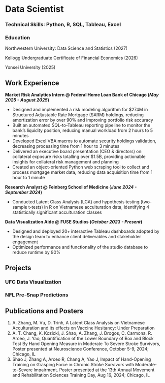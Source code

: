 # Data Scientist

### Technical Skills: Python, R, SQL, Tableau, Excel

### Education

Northwestern University: Data Science and Statistics (2027)

Kellogg Undergraduate Certificate of Financial Economics (2026)

Yonsei University (2025)

## Work Experience
**Market Risk Analytics Intern @ Federal Home Loan Bank of Chicago (_May 2025 - August 2025_)**
- Designed and implemented a risk modeling algorithm for $274M in Structured Adjustable Rate Mortgage (SARM) holdings, reducing amortization error by over 90% and improving portfolio risk accuracy
- Built an automated SQL-to-Tableau reporting pipeline to monitor the bank’s liquidity position, reducing manual workload from 2 hours to 5 minutes
- Developed Excel VBA macros to automate security holdings validation, decreasing processing time from 1 hour to 3 minutes
- Delivered an executive board presentation (CEO & directors) on collateral exposure risks totalling over $1.5B, providing actionable insights for collateral risk management and planning
- Created an object-oriented Python web scraping tool to collect and process mortgage market data, reducing data acquisition time from 1 hour to 1 minute

**Research Analyst @ Feinberg School of Medicine (_June 2024 - September 2024_)**
- Conducted Latent Class Analysis (LCA) and hypothesis testing (two-sample t-tests) in R on Vietnamese acculturation data, identifying 4 statistically significant acculturation classes

**Data Visualization Aide @ FUSE Studios (_October 2023 - Present_)**
- Designed and deployed 20+ interactive Tableau dashboards adopted by the design team to enhance client deliverables and stakeholder engagement
- Optimized performance and functionality of the studio database to reduce runtime by 90%

## Projects
### UFC Data Visualization

### NFL Pre-Snap Predictions

## Publications and Posters

1. A. Zhang, M. Vu, D. Trinh, A Latent Class Analysis on Vietnamese Acculturation and its effects on Vaccine Hesitancy: Under Preparation
2. A. T. Chang, K. Kozicki, J. Shao, A. Zhang,  J. Drogos, C. Carmona, R. Arceo, J. Yao, Quantification of the Lower Boundary of Box and Block Test By Hand Opening Measure in Moderate To Severe Stroke Survivors, Poster presented at Neuroscience Conference, October 5-9, 2024; Chicago, IL
3. Shao J, Zhang A, Arceo R, Chang A, Yao J, Impact of Hand-Opening Training on Grasping Force in Chronic Stroke Survivors with Moderate-to-Severe Impairment. Poster presented at the 13th Annual Movement and Rehabilitation Sciences Training Day, Aug 16, 2024; Chicago, IL

